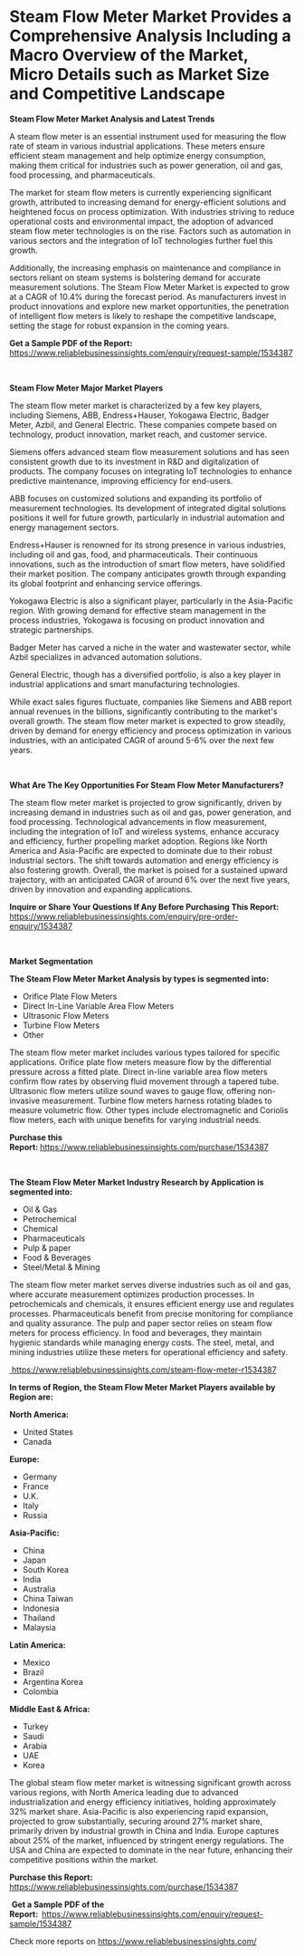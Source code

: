 <p><h1>Steam Flow Meter Market Provides a Comprehensive Analysis Including a Macro Overview of the Market, Micro Details such as Market Size and Competitive Landscape</h1></p><p><strong>Steam Flow Meter Market Analysis and Latest Trends</strong></p>
<p><p>A steam flow meter is an essential instrument used for measuring the flow rate of steam in various industrial applications. These meters ensure efficient steam management and help optimize energy consumption, making them critical for industries such as power generation, oil and gas, food processing, and pharmaceuticals. </p><p>The market for steam flow meters is currently experiencing significant growth, attributed to increasing demand for energy-efficient solutions and heightened focus on process optimization. With industries striving to reduce operational costs and environmental impact, the adoption of advanced steam flow meter technologies is on the rise. Factors such as automation in various sectors and the integration of IoT technologies further fuel this growth.</p><p>Additionally, the increasing emphasis on maintenance and compliance in sectors reliant on steam systems is bolstering demand for accurate measurement solutions. The Steam Flow Meter Market is expected to grow at a CAGR of 10.4% during the forecast period. As manufacturers invest in product innovations and explore new market opportunities, the penetration of intelligent flow meters is likely to reshape the competitive landscape, setting the stage for robust expansion in the coming years.</p></p>
<p><strong>Get a Sample PDF of the Report:&nbsp;</strong> <a href="https://www.reliablebusinessinsights.com/enquiry/request-sample/1534387?utm_campaign=3288&utm_medium=2&utm_source=Github&utm_content=ia&utm_term=08042025&utm_id=steam-flow-meter">https://www.reliablebusinessinsights.com/enquiry/request-sample/1534387</a></p>
<p>&nbsp;</p>
<p><strong>Steam Flow Meter Major Market Players</strong></p>
<p><p>The steam flow meter market is characterized by a few key players, including Siemens, ABB, Endress+Hauser, Yokogawa Electric, Badger Meter, Azbil, and General Electric. These companies compete based on technology, product innovation, market reach, and customer service.</p><p>Siemens offers advanced steam flow measurement solutions and has seen consistent growth due to its investment in R&D and digitalization of products. The company focuses on integrating IoT technologies to enhance predictive maintenance, improving efficiency for end-users.</p><p>ABB focuses on customized solutions and expanding its portfolio of measurement technologies. Its development of integrated digital solutions positions it well for future growth, particularly in industrial automation and energy management sectors.</p><p>Endress+Hauser is renowned for its strong presence in various industries, including oil and gas, food, and pharmaceuticals. Their continuous innovations, such as the introduction of smart flow meters, have solidified their market position. The company anticipates growth through expanding its global footprint and enhancing service offerings.</p><p>Yokogawa Electric is also a significant player, particularly in the Asia-Pacific region. With growing demand for effective steam management in the process industries, Yokogawa is focusing on product innovation and strategic partnerships.</p><p>Badger Meter has carved a niche in the water and wastewater sector, while Azbil specializes in advanced automation solutions.</p><p>General Electric, though has a diversified portfolio, is also a key player in industrial applications and smart manufacturing technologies.</p><p>While exact sales figures fluctuate, companies like Siemens and ABB report annual revenues in the billions, significantly contributing to the market's overall growth. The steam flow meter market is expected to grow steadily, driven by demand for energy efficiency and process optimization in various industries, with an anticipated CAGR of around 5-6% over the next few years.</p></p>
<p>&nbsp;</p>
<p><strong>What Are The Key Opportunities For Steam Flow Meter Manufacturers?</strong></p>
<p><p>The steam flow meter market is projected to grow significantly, driven by increasing demand in industries such as oil and gas, power generation, and food processing. Technological advancements in flow measurement, including the integration of IoT and wireless systems, enhance accuracy and efficiency, further propelling market adoption. Regions like North America and Asia-Pacific are expected to dominate due to their robust industrial sectors. The shift towards automation and energy efficiency is also fostering growth. Overall, the market is poised for a sustained upward trajectory, with an anticipated CAGR of around 6% over the next five years, driven by innovation and expanding applications.</p></p>
<p><strong>Inquire or Share Your Questions If Any Before Purchasing This Report:</strong> <a href="https://www.reliablebusinessinsights.com/enquiry/pre-order-enquiry/1534387?utm_campaign=3288&utm_medium=2&utm_source=Github&utm_content=ia&utm_term=08042025&utm_id=steam-flow-meter">https://www.reliablebusinessinsights.com/enquiry/pre-order-enquiry/1534387</a></p>
<p>&nbsp;</p>
<p><strong>Market Segmentation</strong></p>
<p><strong>The Steam Flow Meter Market Analysis by types is segmented into:</strong></p>
<p><ul><li>Orifice Plate Flow Meters</li><li>Direct In-Line Variable Area Flow Meters</li><li>Ultrasonic Flow Meters</li><li>Turbine Flow Meters</li><li>Other</li></ul></p>
<p><p>The steam flow meter market includes various types tailored for specific applications. Orifice plate flow meters measure flow by the differential pressure across a fitted plate. Direct in-line variable area flow meters confirm flow rates by observing fluid movement through a tapered tube. Ultrasonic flow meters utilize sound waves to gauge flow, offering non-invasive measurement. Turbine flow meters harness rotating blades to measure volumetric flow. Other types include electromagnetic and Coriolis flow meters, each with unique benefits for varying industrial needs.</p></p>
<p><strong>Purchase this Report:&nbsp;</strong><a href="https://www.reliablebusinessinsights.com/purchase/1534387?utm_campaign=3288&utm_medium=2&utm_source=Github&utm_content=ia&utm_term=08042025&utm_id=steam-flow-meter">https://www.reliablebusinessinsights.com/purchase/1534387</a></p>
<p>&nbsp;</p>
<p><strong>The Steam Flow Meter Market Industry Research by Application is segmented into:</strong></p>
<p><ul><li>Oil & Gas</li><li>Petrochemical</li><li>Chemical</li><li>Pharmaceuticals</li><li>Pulp & paper</li><li>Food & Beverages</li><li>Steel/Metal & Mining</li></ul></p>
<p><p>The steam flow meter market serves diverse industries such as oil and gas, where accurate measurement optimizes production processes. In petrochemicals and chemicals, it ensures efficient energy use and regulates processes. Pharmaceuticals benefit from precise monitoring for compliance and quality assurance. The pulp and paper sector relies on steam flow meters for process efficiency. In food and beverages, they maintain hygienic standards while managing energy costs. The steel, metal, and mining industries utilize these meters for operational efficiency and safety.</p></p>
<p><a href="https://www.reliablebusinessinsights.com/steam-flow-meter-r1534387?utm_campaign=3288&utm_medium=2&utm_source=Github&utm_content=ia&utm_term=08042025&utm_id=steam-flow-meter">&nbsp;https://www.reliablebusinessinsights.com/steam-flow-meter-r1534387</a></p>
<p><strong>In terms of Region, the Steam Flow Meter Market Players available by Region are:</strong></p>
<p>
    <p> <strong> North America: </strong>
        <ul>
            <li>United States</li>
            <li>Canada</li>
        </ul>
        </p> 
    <p> <strong> Europe: </strong>
        <ul>
            <li>Germany</li>
            <li>France</li>
            <li>U.K.</li>
            <li>Italy</li>
            <li>Russia</li>
        </ul>
        </p> 
    <p> <strong> Asia-Pacific: </strong>
        <ul>
            <li>China</li>
            <li>Japan</li>
            <li>South Korea</li>
            <li>India</li>
            <li>Australia</li>
            <li>China Taiwan</li>
            <li>Indonesia</li>
            <li>Thailand</li>
            <li>Malaysia</li>
        </ul>
        </p> 
    <p> <strong> Latin America: </strong>
        <ul>
            <li>Mexico</li>
            <li>Brazil</li>
            <li>Argentina Korea</li>
            <li>Colombia</li>
        </ul>
        </p> 
    <p> <strong> Middle East & Africa: </strong>
        <ul>
            <li>Turkey</li>
            <li>Saudi</li>
            <li>Arabia</li>
            <li>UAE</li>
            <li>Korea</li>
        </ul>
    </p>
    </p>
<p><p>The global steam flow meter market is witnessing significant growth across various regions, with North America leading due to advanced industrialization and energy efficiency initiatives, holding approximately 32% market share. Asia-Pacific is also experiencing rapid expansion, projected to grow substantially, securing around 27% market share, primarily driven by industrial growth in China and India. Europe captures about 25% of the market, influenced by stringent energy regulations. The USA and China are expected to dominate in the near future, enhancing their competitive positions within the market.</p></p>
<p><strong>Purchase this Report: </strong><a href="https://www.reliablebusinessinsights.com/purchase/1534387?utm_campaign=3288&utm_medium=2&utm_source=Github&utm_content=ia&utm_term=08042025&utm_id=steam-flow-meter">https://www.reliablebusinessinsights.com/purchase/1534387</a></p>
<p>&nbsp;<strong>Get a Sample PDF of the Report:&nbsp;&nbsp;</strong><a href="https://www.reliablebusinessinsights.com/enquiry/request-sample/1534387?utm_campaign=3288&utm_medium=2&utm_source=Github&utm_content=ia&utm_term=08042025&utm_id=steam-flow-meter">https://www.reliablebusinessinsights.com/enquiry/request-sample/1534387</a></p>
<p><strong></strong></p>
<p>Check more reports on <a href="https://www.reliablebusinessinsights.com/?utm_campaign=3288&utm_medium=2&utm_source=Github&utm_content=ia&utm_term=08042025&utm_id=steam-flow-meter">https://www.reliablebusinessinsights.com/</a></p>
